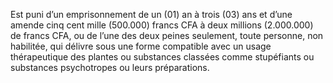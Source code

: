 Est puni d’un emprisonnement de un (01) an à trois (03) ans et d’une amende cinq cent mille (500.000) francs CFA à deux millions (2.000.000) de francs CFA, ou de l’une des deux peines seulement, toute personne, non habilitée, qui délivre sous une forme compatible avec un usage thérapeutique des plantes ou substances classées comme stupéfiants ou substances psychotropes ou leurs préparations.